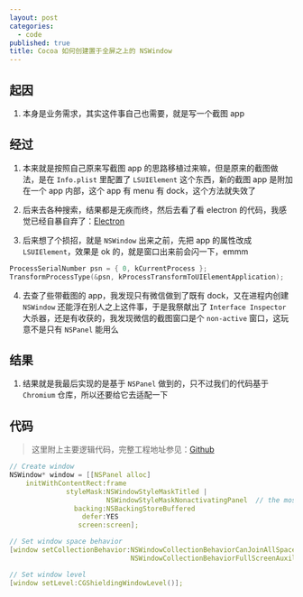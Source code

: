 ```yaml
---
layout: post
categories:
  - code
published: true
title: Cocoa 如何创建置于全屏之上的 NSWindow
---
```

## 起因

1. 本身是业务需求，其实这件事自己也需要，就是写一个截图 app

## 经过

1. 本来就是按照自己原来写截图 app 的思路移植过来嘛，但是原来的截图做法，是在 `Info.plist` 里配置了 `LSUIElement` 这个东西，新的截图 app 是附加在一个 app 内部，这个 app 有 menu 有 dock，这个方法就失效了

2. 后来去各种搜索，结果都是无疾而终，然后去看了看 electron 的代码，我感觉已经自暴自弃了：[Electron](https://github.com/electron/electron/blob/6181c03df03f298779db071315103ff5a8bd99ab/shell/browser/native_window_mac.mm#L1377)

3. 后来想了个损招，就是 `NSWindow` 出来之前，先把 app 的属性改成 `LSUIElement`，效果是 ok 的，就是窗口出来前会闪一下，emmm

```cpp
ProcessSerialNumber psn = { 0, kCurrentProcess };
TransformProcessType(&psn, kProcessTransformToUIElementApplication);
```

4. 去查了些带截图的 app，我发现只有微信做到了既有 dock，又在进程内创建 `NSWindow` 还能浮在别人之上这件事，于是我祭献出了 `Interface Inspector` 大杀器，还是有收获的，我发现微信的截图窗口是个 `non-active` 窗口，这玩意不是只有 `NSPanel` 能用么

## 结果

1. 结果就是我最后实现的是基于 `NSPanel` 做到的，只不过我们的代码基于 `Chromium` 仓库，所以还要给它去适配一下

## 代码

> 这里附上主要逻辑代码，完整工程地址参见：[Github](https://github.com/springhack/cocoa_floating_demo)

```cpp
// Create window
NSWindow* window = [[NSPanel alloc]
    initWithContentRect:frame
              styleMask:NSWindowStyleMaskTitled |
                        NSWindowStyleMaskNonactivatingPanel  // the most important mask
                backing:NSBackingStoreBuffered
                  defer:YES
                 screen:screen];

// Set window space behavior
[window setCollectionBehavior:NSWindowCollectionBehaviorCanJoinAllSpaces |
                              NSWindowCollectionBehaviorFullScreenAuxiliary];

// Set window level
[window setLevel:CGShieldingWindowLevel()];
```